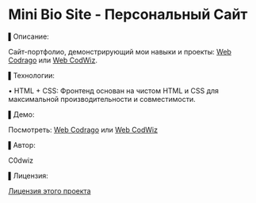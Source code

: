 # Mini Bio Site - Персональный Сайт

▌Описание:

Сайт-портфолио, демонстрирующий мои навыки и проекты: [Web Codrago](https://bio.codrago.top) или [Web CodWiz](https://codwiz.ru).

▌Технологии:

•  HTML + CSS: Фронтенд основан на чистом HTML и CSS для максимальной производительности и совместимости.

▌Демо:

Посмотреть: [Web Codrago](https://bio.codrago.top) или [Web CodWiz](https://codwiz.ru)

▌Автор:

C0dwiz


▌Лицензия:

[Лицензия этого проекта](LICENSE)